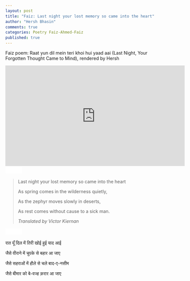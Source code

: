 ```yaml
---
layout: post
title: "Faiz: Last night your lost memory so came into the heart"
author: "Hersh Bhasin"
comments: true
categories: Poetry Faiz-Ahmed-Faiz
published: true
---
```


Faiz poem: Raat yun dil mein teri khoi hui yaad aai (Last Night, Your Forgotten Thought Came to Mind), rendered by Hersh

 <iframe width="560" height="315" src="https://www.youtube.com/embed/nB9IyEyE-XM" frameborder="0" allow="accelerometer; autoplay; encrypted-media; gyroscope; picture-in-picture" allowfullscreen></iframe>
<img src="../assets/spacer.png" alt="Sahil Ludhianvi" style="width:52px;height:20px;">

> Last night your lost memory so came into the heart
>
>  As spring comes in the wilderness quietly,
>
> As the zephyr moves slowly in deserts,
>
> As rest comes without cause to a sick man.
>
> *Translated by Victor Kiernan*

<img src="../assets/spacer.png" alt="Sahil Ludhianvi" style="width:52px;height:20px;">

रात यूँ दिल में तिरी खोई हुई याद आई 

जैसे वीराने में चुपके से बहार आ जाए 

जैसे सहराओं में हौले से चले बाद-ए-नसीम 

जैसे बीमार को बे-वज्ह क़रार आ जाए
